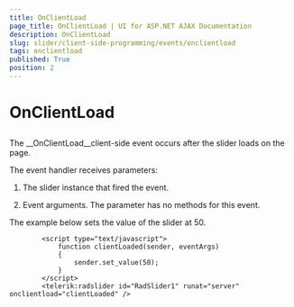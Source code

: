 ```yaml
---
title: OnClientLoad
page_title: OnClientLoad | UI for ASP.NET AJAX Documentation
description: OnClientLoad
slug: slider/client-side-programming/events/onclientload
tags: onclientload
published: True
position: 2
---
```


# OnClientLoad



## 

The __OnClientLoad__client-side event occurs after the slider loads on the page.

The event handler receives parameters:

1. The slider instance that fired the event.

1. Event arguments. The parameter has no methods for this event.

The example below sets the value of the slider at 50.

````ASPNET
	    <script type="text/javascript">
	        function clientLoaded(sender, eventArgs)
	        {
	            sender.set_value(50);
	        }
	    </script>
	    <telerik:radslider id="RadSlider1" runat="server" onclientload="clientLoaded" />
````


